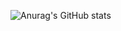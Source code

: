 ![Anurag's GitHub stats](https://github-readme-stats.vercel.app/api?username=noviceprogrammer415&show_icons=true&theme=merko)
